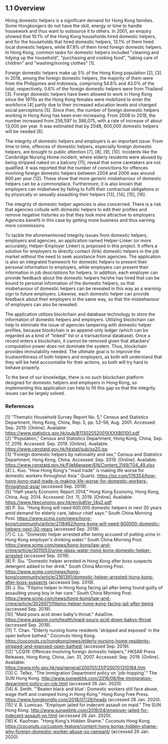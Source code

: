 ## 1.1 Overview

Hiring domestic helpers is a significant demand for Hong Kong families.
Some Hongkongers do not have the skill, energy or time to handle housework and thus want to outsource it to others.
In 2001, an enquiry showed that 10.1% of the Hong Kong households hired domestic helpers, and for the households that hired domestic helpers, 12.1% of them hired local domestic helpers, while 87.9% of them hired foreign domestic helpers.
In Hong Kong, common tasks for domestic helpers included "cleaning and tidying up the household", "purchasing and cooking food", "taking care of children" and "washing/ironing clothes" [1].

Foreign domestic helpers make up 5% of the Hong Kong population [2], [3].
In 2018, among the foreign domestic helpers, the majority of them were from the Philippines and Indonesia, comprising 54.6% and 43.0% of the total, respectively.
0.6% of the foreign domestic helpers were from Thailand [3].
Foreign domestic helpers have been allowed to work in Hong Kong since the 1970s as the Hong Kong females were mobilized to enter the workforce [4] partly due to their increased education levels and changed social perceptions [5].
Since then, the number of foreign domestic helpers working in Hong Kong has been ever-increasing.
From 2008 to 2018, the number increased from 256,597 to 386,075, with a rate of increase of about 13,000 per year.
It was estimated that by 2048, 600,000 domestic helpers will be needed [6].

The integrity of domestic helpers and employers is an important issue.
From time to time, offences of domestic helpers, especially foreign domestic helpers, are brought to public attention [7], [8], [9], [10].
Incidents like the Cambridge Nursing Home incident, where elderly residents were abused by being stripped naked on a balcony [11], reveal that some caretakers are not qualified.
It was reported that the number of convictions for offences involving foreign domestic helpers between 2004 and 2006 was around 800 per year [12].
These show that more generic misbehaviour of domestic helpers can be a commonplace.
Furthermore, it is also known that employers can misbehave by failing to fulfil their contractual obligations or by physically or sexually assaulting their helpers [13], [14], [15], [16].

The integrity of domestic helper agencies is also concerned.
There is a risk that agencies collude with domestic helpers to edit their profiles and remove negative histories so that they look more attractive to employers.
Agencies benefit in this case by getting more business and thus earning more commissions.

To tackle the aforementioned integrity issues from domestic helpers, employers and agencies, an application named Helper-Linker (or more accurately, Helper–Employer Linker) is proposed in this project.
It offers a solution for employers to directly contact (link) domestic helpers in the job market without the need to seek assistance from agencies.
The application is also an integrated framework for domestic helpers to present their personal information to employers, while employers can present their information in job descriptions for helpers.
In addition, each employer can provide feedback about the domestic helpers he/she has hired that can be bound to personal information of the domestic helpers, so that misbehaviour of domestic helpers can be revealed in this way as a warning sign to future employers.
Likewise, each domestic helper can provide feedback about their employers in the same way, so that the misbehaviour of employers can also be revealed.

The application utilizes blockchain and database technology to store the information of domestic helpers and employers.
Utilizing blockchain can help to eliminate the issue of agencies tampering with domestic helper profiles, because blockchain is an append-only ledger (which can be regarded as a kind of "linked" list or a transactional database).
Once a record enters a blockchain, it cannot be removed given that attackers' computation power does not dominate the system.
Thus, blockchain provides immutability needed.
The ultimate goal is to improve the trustworthiness of both helpers and employers, as both will understand that they will be held accountable for their actions, so both will try hard to behave properly.

To the best of our knowledge, there is no such blockchain platform designed for domestic helpers and employers in Hong Kong, so implementing this application can help to fill this gap so that the integrity issues can be largely solved.

### References

<!-- The preferred reference style is IEEE reference style (version 11.12.2018). See <https://www.cse.ust.hk/ct/fyp/reports/content/ieee_style.html> and <http://journals.ieeeauthorcenter.ieee.org/wp-content/uploads/sites/7/IEEE-Reference-Guide.pdf>.
- Format for websites: [author names]. "[page title]." [website title]. [URL] (accessed [date of access (e.g. Mar. 1, 2000/ Mar. 2000)]).
- Format for books: [author names], "[chapter title]," in [book title (in italic type)], [edition number]th ed. [publisher city], [publisher US state], [publisher country]: [publisher name], [year], ch. [chapter number], sec. [section number], [page range].
- Format for online conference proceedings: [author names], "[paper title]," in [conference name (in italic type)], [year], [page range]. [Online]. Available: [URL]
- Format for lecture notes: [author names]. ([year]). [lecture title] [[type of medium]]. Available: [URL]
- Format for online manuals: [author names]. [manual title (in italic type)], [edition number]th ed. ([year]). Accessed: [date of access]. [Online]. Available: [URL]
- Format for online reports: [author names], "[report title]," [company name], [company city], [company US state], [company country], Rep. [report number], [date]. Accessed: [date of access]. [Online]. Available: [URL]
- Format for online videos: [video owner/creator], [location]. [video title (in italic type)]. [release date]. Accessed: [date of access]. [Online Video]. Available: [URL] -->
[1] <!-- Online report -->"Thematic Household Survey Report No. 5," Census and Statistics Department, Hong Kong, China, Rep. 5, pp. 52–56, Aug. 2001. Accessed: Sep. 2019. [Online]. Available: <https://www.statistics.gov.hk/pub/B11302052001XXXXB0100.pdf>\
[2] <!-- Online report -->"Population," Census and Statistics Department, Hong Kong, China, Sep. 17, 2019. Accessed: Sep. 2019. [Online]. Available: <https://www.censtatd.gov.hk/hkstat/sub/so20.jsp>\
[3] <!-- Online report -->"Foreign domestic helpers by nationality and sex," Census and Statistics Department, Hong Kong, China. Accessed: Sep. 2019. [Online]. Available: <https://www.censtatd.gov.hk/FileManager/EN/Content_1149/T04_49.xlsx>\
[4] L. Kuo. "How Hong Kong's "maid trade" is making life worse for domestic workers throughout Asia." Quartz. <https://qz.com/176354/how-hong-kong-maid-trade-is-making-life-worse-for-domestic-workers-throughout-asia/> (accessed Sep. 2019).\
[5] <!-- Online report -->"Half-yearly Economic Report 2014," Hong Kong Economy, Hong Kong, China, Aug. 2014. Accessed: Oct. 11, 2019. [Online]. Available: <https://www.hkeconomy.gov.hk/en/pdf/er_14q2.pdf>\
[6] P. Siu. "Hong Kong will need 600,000 domestic helpers in next 30 years amid demand for elderly care, labour chief says." South China Morning Post. <https://www.scmp.com/news/hong-kong/community/article/2118462/hong-kong-will-need-600000-domestic-helpers-next-30-years> (accessed Sep. 2019).\
[7] C. Lo. "Domestic helper arrested after being accused of putting urine in Hong Kong employer's drinking water." South China Morning Post. <https://www.scmp.com/news/hong-kong/law-and-crime/article/3011053/urine-glass-water-hong-kong-domestic-helper-arrested> (accessed Sep. 2019).\
[8] P. Siu. "Domestic helper arrested in Hong Kong after boss suspects detergent added to her drink." South China Morning Post. <https://www.scmp.com/news/hong-kong/community/article/2161391/domestic-helper-arrested-hong-kong-after-boss-suspects> (accessed Sep. 2019).\
[9] J. Siu. "Filipino helper in Hong Kong facing jail after being found guilty of assaulting young boy in her care." South China Morning Post. <https://www.scmp.com/news/hong-kong/law-and-crime/article/3026971/filipino-helper-hong-kong-facing-jail-after-being> (accessed Sep. 2019).\
[10] "Maid pours acid down baby's throat." AsiaOne. <https://www.asiaone.com/health/maid-pours-acid-down-babys-throat> (accessed Sep. 2019).\
[11] T. Chan. "Elderly nursing home residents 'stripped and exposed' in the open before bathed." Coconuts Hong Kong. <https://coconuts.co/hongkong/news/elderly-nursing-home-residents-stripped-and-exposed-open-bathed/> (accessed Sep. 2019).\
[12] <!-- Online report -->"LCQ19: Offences involving foreign domestic helpers," HKSAR Press Releases, Hong Kong, China, Jan. 31, 2007. Accessed: Sep. 2019. [Online]. Available: <https://www.info.gov.hk/gia/general/200701/31/P200701310184.htm>\
[13] C. Tellez. "The Immigration Department policy on 'job-hopping'." The SUN Hong Kong. <http://www.sunwebhk.com/2016/06/the-immigration-deparment-policy-on-job.html> (accessed 26 Jan. 2020).\
[14] A. Smith. "'Beaten black and blue': Domestic workers still face abuse, wage theft and cramped living in Hong Kong." Hong Kong Free Press. <https://www.hongkongfp.com/2018/07/28/heads> (accessed 26 Jan. 2020).\
[15] V. B. Lumicao. "Employer jailed for indecent assault on maid." The SUN Hong Kong. <http://www.sunwebhk.com/2016/04/employer-jailed-for-indecent-assault-on.html> (accessed 26 Jan. 2020).\
[16] K. Kaufman. "Hong Kong's Hidden Shame." Coconuts Hong Kong. <https://coconuts.co/custom-feature/content-hong-kongs-hidden-shame-why-foreign-domestic-worker-abuse-so-rampant/> (accessed 26 Jan. 2020).
